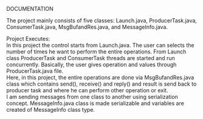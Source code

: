 DOCUMENTATION

The project mainly consists of five classes: Launch.java, ProducerTask.java, ConsumerTask.java, MsgBufandRes.java, and MessageInfo.java.

Project Executes: <br />
In this project the control starts from Launch.java. The user can selects the number of times he want to perform the entire operations. From Launch class ProducerTask and ConsumerTask threads are started and run concurrently. Basically, the user gives operation and values through ProducerTask.java file. <br />
Here, in this project, the entire operations are done via MsgBufandRes.java class which contains send(), receive() and reply() and result is send back to producer task and where he can perform other operation or exit. <br />
I am sending messages from one class to another using serialization concept. MessageInfo.java class is made serializable and variables are created of MessageInfo class type. 
